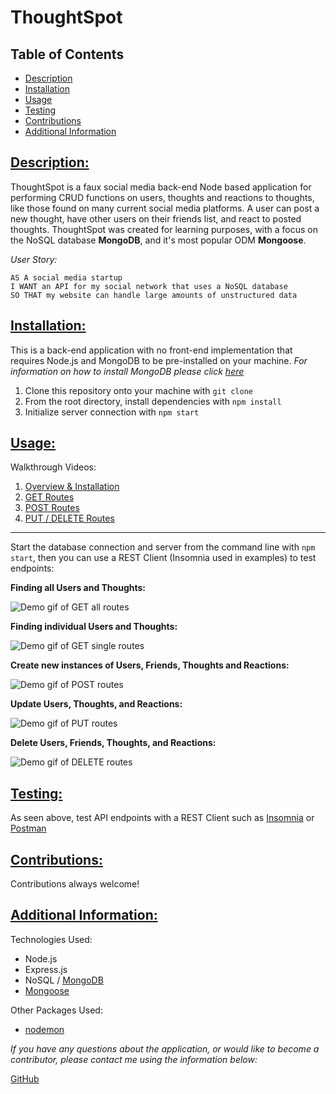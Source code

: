 # ThoughtSpot

## Table of Contents

* [Description](#description)
* [Installation](#installation)
* [Usage](#usage)
* [Testing](#testing)
* [Contributions](#contributions)
* [Additional Information](#additional-information)

## [Description:](#table-of-contents)
ThoughtSpot is a faux social media back-end Node based application for performing CRUD functions on users, thoughts and reactions to thoughts, like those found on many current social media platforms. A user can post a new thought, have other users on their friends list, and react to posted thoughts. ThoughtSpot was created for learning purposes, with a focus on the NoSQL database **MongoDB**, and it's most popular ODM **Mongoose**.

_User Story:_
```
AS A social media startup
I WANT an API for my social network that uses a NoSQL database
SO THAT my website can handle large amounts of unstructured data
```


## [Installation:](#table-of-contents)
This is a back-end application with no front-end implementation that requires Node.js and MongoDB to be pre-installed on your machine. *For information on how to install MongoDB please click [here](https://www.mongodb.com/docs/manual/installation/)*

1. Clone this repository onto your machine with `git clone`
2. From the root directory, install dependencies with `npm install`
3. Initialize server connection with `npm start`

## [Usage:](#table-of-contents)
Walkthrough Videos:
1. [Overview & Installation]()
2. [GET Routes]()
3. [POST Routes]()
4. [PUT / DELETE Routes]()

***

Start the database connection and server from the command line with `npm start`, then you can use a REST Client (Insomnia used in examples) to test endpoints:

**Finding all Users and Thoughts:**

![Demo gif of GET all routes]()

**Finding individual Users and Thoughts:**

![Demo gif of GET single routes]()

**Create new instances of Users, Friends, Thoughts and Reactions:**

![Demo gif of POST routes]()

**Update Users, Thoughts, and Reactions:**

![Demo gif of PUT routes]()

**Delete Users, Friends, Thoughts, and Reactions:**

![Demo gif of DELETE routes]()

## [Testing:](#testing)
As seen above, test API endpoints with a REST Client such as [Insomnia](https://insomnia.rest/) or [Postman](https://www.postman.com/)

## [Contributions:](#table-of-contents)
Contributions always welcome!

## [Additional Information:](#table-of-contents)
Technologies Used:
* Node.js
* Express.js
* NoSQL / [MongoDB](https://www.mongodb.com/)
* [Mongoose](https://mongoosejs.com/)

Other Packages Used:
* [nodemon](https://www.npmjs.com/package/nodemon)

_If you have any questions about the application, or would like to become a contributor, please contact me using the information below:_

[GitHub](https://github.com/blindsweatyhansolo)